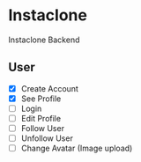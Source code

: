 # Instaclone

Instaclone Backend

## User

- [x] Create Account
- [x] See Profile
- [ ] Login
- [ ] Edit Profile
- [ ] Follow User
- [ ] Unfollow User
- [ ] Change Avatar (Image upload)
